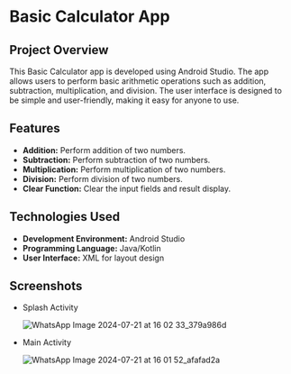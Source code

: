 # Basic Calculator App

## Project Overview

This Basic Calculator app is developed using Android Studio. The app allows users to perform basic arithmetic operations such as addition, subtraction, multiplication, and division. The user interface is designed to be simple and user-friendly, making it easy for anyone to use.

## Features

- **Addition:** Perform addition of two numbers.
- **Subtraction:** Perform subtraction of two numbers.
- **Multiplication:** Perform multiplication of two numbers.
- **Division:** Perform division of two numbers.
- **Clear Function:** Clear the input fields and result display.

## Technologies Used

- **Development Environment:** Android Studio
- **Programming Language:** Java/Kotlin
- **User Interface:** XML for layout design

## Screenshots
- Splash Activity
  
  ![WhatsApp Image 2024-07-21 at 16 02 33_379a986d](https://github.com/user-attachments/assets/8d1aa135-5070-4f19-9984-84396e6ac138)

- Main Activity

  ![WhatsApp Image 2024-07-21 at 16 01 52_afafad2a](https://github.com/user-attachments/assets/532ef272-f578-47a5-b9c1-a27441e14a0d)



